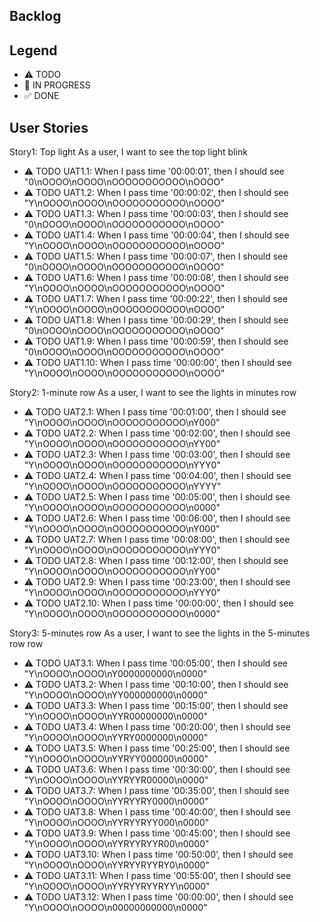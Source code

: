 ## Backlog

## Legend
- ⚠ TODO
- 🚧 IN PROGRESS
- ✅ DONE

## User Stories

Story1: Top light
As a user, I want to see the top light blink

- ⚠ TODO UAT1.1: When I pass time '00:00:01', then I should see "0\nOOOO\nOOOO\nOOOOOOOOOOO\nOOOO"
- ⚠ TODO UAT1.2: When I pass time '00:00:02', then I should see "Y\nOOOO\nOOOO\nOOOOOOOOOOO\nOOOO"
- ⚠ TODO UAT1.3: When I pass time '00:00:03', then I should see "0\nOOOO\nOOOO\nOOOOOOOOOOO\nOOOO"
- ⚠ TODO UAT1.4: When I pass time '00:00:04', then I should see "Y\nOOOO\nOOOO\nOOOOOOOOOOO\nOOOO"
- ⚠ TODO UAT1.5: When I pass time '00:00:07', then I should see "0\nOOOO\nOOOO\nOOOOOOOOOOO\nOOOO"
- ⚠ TODO UAT1.6: When I pass time '00:00:08', then I should see "Y\nOOOO\nOOOO\nOOOOOOOOOOO\nOOOO"
- ⚠ TODO UAT1.7: When I pass time '00:00:22', then I should see "Y\nOOOO\nOOOO\nOOOOOOOOOOO\nOOOO"
- ⚠ TODO UAT1.8: When I pass time '00:00:29', then I should see "0\nOOOO\nOOOO\nOOOOOOOOOOO\nOOOO"
- ⚠ TODO UAT1.9: When I pass time '00:00:59', then I should see "0\nOOOO\nOOOO\nOOOOOOOOOOO\nOOOO"
- ⚠ TODO UAT1.10: When I pass time '00:00:00', then I should see "Y\nOOOO\nOOOO\nOOOOOOOOOOO\nOOOO"


Story2: 1-minute row
As a user, I want to see the lights in minutes row

- ⚠ TODO UAT2.1: When I pass time '00:01:00', then I should see "Y\nOOOO\nOOOO\nOOOOOOOOOOO\nY000"
- ⚠ TODO UAT2.2: When I pass time '00:02:00', then I should see "Y\nOOOO\nOOOO\nOOOOOOOOOOO\nYY00"
- ⚠ TODO UAT2.3: When I pass time '00:03:00', then I should see "Y\nOOOO\nOOOO\nOOOOOOOOOOO\nYYY0"
- ⚠ TODO UAT2.4: When I pass time '00:04:00', then I should see "Y\nOOOO\nOOOO\nOOOOOOOOOOO\nYYYY"
- ⚠ TODO UAT2.5: When I pass time '00:05:00', then I should see "Y\nOOOO\nOOOO\nOOOOOOOOOOO\n0000"
- ⚠ TODO UAT2.6: When I pass time '00:06:00', then I should see "Y\nOOOO\nOOOO\nOOOOOOOOOOO\nY000"
- ⚠ TODO UAT2.7: When I pass time '00:08:00', then I should see "Y\nOOOO\nOOOO\nOOOOOOOOOOO\nYYY0"
- ⚠ TODO UAT2.8: When I pass time '00:12:00', then I should see "Y\nOOOO\nOOOO\nOOOOOOOOOOO\nYY00"
- ⚠ TODO UAT2.9: When I pass time '00:23:00', then I should see "Y\nOOOO\nOOOO\nOOOOOOOOOOO\nYYY0"
- ⚠ TODO UAT2.10: When I pass time '00:00:00', then I should see "Y\nOOOO\nOOOO\nOOOOOOOOOOO\n0000"

Story3: 5-minutes row
As a user, I want to see the lights in the 5-minutes row row

- ⚠ TODO UAT3.1: When I pass time '00:05:00', then I should see "Y\nOOOO\nOOOO\nY0000000000\n0000"
- ⚠ TODO UAT3.2: When I pass time '00:10:00', then I should see "Y\nOOOO\nOOOO\nYY000000000\n0000"
- ⚠ TODO UAT3.3: When I pass time '00:15:00', then I should see "Y\nOOOO\nOOOO\nYYR00000000\n0000"
- ⚠ TODO UAT3.4: When I pass time '00:20:00', then I should see "Y\nOOOO\nOOOO\nYYRY0000000\n0000"
- ⚠ TODO UAT3.5: When I pass time '00:25:00', then I should see "Y\nOOOO\nOOOO\nYYRYY000000\n0000"
- ⚠ TODO UAT3.6: When I pass time '00:30:00', then I should see "Y\nOOOO\nOOOO\nYYRYYR00000\n0000"
- ⚠ TODO UAT3.7: When I pass time '00:35:00', then I should see "Y\nOOOO\nOOOO\nYYRYYRY0000\n0000"
- ⚠ TODO UAT3.8: When I pass time '00:40:00', then I should see "Y\nOOOO\nOOOO\nYYRYYRYY000\n0000"
- ⚠ TODO UAT3.9: When I pass time '00:45:00', then I should see "Y\nOOOO\nOOOO\nYYRYYRYYR00\n0000"
- ⚠ TODO UAT3.10: When I pass time '00:50:00', then I should see "Y\nOOOO\nOOOO\nYYRYYRYYRY0\n0000"
- ⚠ TODO UAT3.11: When I pass time '00:55:00', then I should see "Y\nOOOO\nOOOO\nYYRYYRYYRYY\n0000"
- ⚠ TODO UAT3.12: When I pass time '00:00:00', then I should see "Y\nOOOO\nOOOO\n00000000000\n0000"

